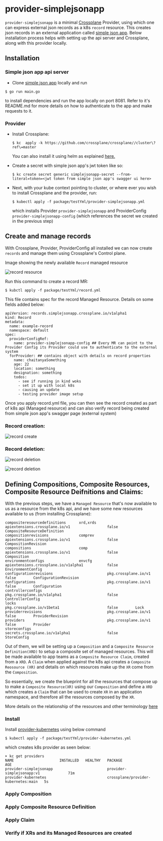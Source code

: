 # provider-simplejsonapp

`provider-simplejsonapp` is a minimal [Crossplane](https://crossplane.io/) Provider,
using which one can express external json records as a k8s `record` resource.
This creates json records in an external application called [simple json app](https://gitlab.com/heb-engineering/teams/platform-engineering/gke-hybrid-cloud/kon/crossplane/simplejsonapp/simplejsonapp). Below installation process helps with setting up the api server and Crossplane, along with this provider locally.

## Installation

### Simple json app api server

- Clone [simple json app](https://gitlab.com/heb-engineering/teams/platform-engineering/gke-hybrid-cloud/kon/crossplane/simplejsonapp/simplejsonapp) locally and run

```
$ go run main.go
```

to install dependencies and run the app locally on port 8081. Refer to it's README.md for more details on how to authenticate to the app and make requests to it.

### Provider

- Install Crossplane:

  ```
  $ kc  apply -k https://github.com/crossplane/crossplane//cluster\?ref\=master
  ```

  You can also install it using helm as explained [here.](https://docs.crossplane.io/latest/software/install/)

- Create a secret with simple json app's jwt token like so:

  ```
  $ kc create secret generic simplejsonapp-secret --from-literal=token=<jwt token from simple json app's swagger ui here>
  ```

- Next, with your kube context pointing to cluster, or where ever you wish to install Crossplane and the provider, run:
  ```
  $ kubectl apply -f package/testYml/provider-simplejsonapp.yml
  ```
  which installs Provider `provider-simplejsonapp` and ProviderConfig `provider-simplejsonapp-config` (which references the secret we created in the previous step)

## Create and manage records

With Crossplane, Provider, ProviderConfig all installed we can now create `records` and manage them using Crossplane's Control plane.

Image showing the newly available `Record` managed resource

![record resource](./images/Record-resource.png)

Run this command to create a record MR:

```
$ kubctl apply -f package/testYml/record.yml
```

This file contains spec for the record Managed Resource. Details on some fields added below:

```
apiVersion: records.simplejsonapp.crossplane.io/v1alpha1
kind: Record
metadata:
  name: example-record
  namespace: default
spec:
  providerConfigRef:
    name: provider-simplejsonapp-config ## Every MR can point to the Provider Config its Provider could use to authenticate to the external system
  forProvider: ## contains object with details on record properties
    name: chaitanyaSomething
    age: 22
    location: something
    designation: something
    todos:
      - see if running in kind woks
      - set it up with local k8s
      - causing an update
      - testing provider image setup
```

Once you apply record.yml file, you can then see the record created as part of k8s api (Managed resource) and can also verify
record being created from simple json app's swagger page (external system)

### Record creation:

![record create](./images/record-create.png)

### Record deletion:

![record deletion](./images/record-delete.png)

![record deletion](./images/record-delete-on-simplejsonapp.png)

## Defining Compositions, Composite Resources, Composite Resource Deifnitions and Claims:

With the previous steps, we have a `Managed Resource` that's now available to us as a resource from the k8s api, and we have
some new resources available to us (from installing Crossplane):

```
compositeresourcedefinitions      xrd,xrds     apiextensions.crossplane.io/v1                 false        CompositeResourceDefinition
compositionrevisions              comprev      apiextensions.crossplane.io/v1                 false        CompositionRevision
compositions                      comp         apiextensions.crossplane.io/v1                 false        Composition
environmentconfigs                envcfg       apiextensions.crossplane.io/v1alpha1           false        EnvironmentConfig
configurationrevisions                         pkg.crossplane.io/v1                           false        ConfigurationRevision
configurations                                 pkg.crossplane.io/v1                           false        Configuration
controllerconfigs                              pkg.crossplane.io/v1alpha1                     false        ControllerConfig
locks                                          pkg.crossplane.io/v1beta1                      false        Lock
providerrevisions                              pkg.crossplane.io/v1                           false        ProviderRevision
providers                                      pkg.crossplane.io/v1                           false        Provider
storeconfigs                                   secrets.crossplane.io/v1alpha1                 false        StoreConfig
```

Out of them, we will be setting up a `Composition` and a `Composite Resource Definition(XRD)` to setup a composite set of managed resources. This will be made
available to app teams as a `Composite Resource Claim`, created from a `XRD`. A `Claim` when applied against the k8s api creates a `Composite Reosource (XR)` and details on which resources make up the `XR` come from the `Composition`.

So essentially, we create the blueprint for all the resources that compose up to make a `Composite Resource(XR)` using our `Composition` and define a `XRD` which creates a `Claim`
that can be used to create `XR` in an application namespace, and therefore all the resources composed by the `XR`.

More details on the relationship of the resources and other terminology [here](https://docs.crossplane.io/latest/concepts/terminology/)

### Install

Install [provider-kubernetes](https://github.com/crossplane-contrib/provider-kubernetes) using below command

```
$ kubectl apply -f package/testYml/provider-kubernetes.yml
```

which creates k8s provider as seen below:

```
➤ kc get providers
NAME                     INSTALLED   HEALTHY   PACKAGE                               AGE
provider-simplejsonapp                         provider-simplejsonapp:v1             71m
provider-kubernetes                            crossplane/provider-kubernetes:main   5s
```

### Apply Composition

### Apply Composite Resource Definition

### Apply Claim

### Verify if XRs and its Managed Resources are created
